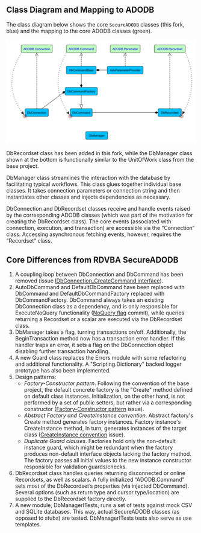 ## Class Diagram and Mapping to ADODB

The class diagram below shows the core `SecureADODB` classes (this fork, blue) and the mapping to the core ADODB classes (green).

![SecureADODB-ADODB](https://github.com/pchemguy/RDVBA-examples/blob/develop/UML%20Class%20Diagrams/SecureADODB%20-%20ADODB%20Class%20Mapping.svg)

DbRecordset class has been added in this fork, while the DbManager class shown at the bottom is functionally similar to the UnitOfWork class from the base project.

DbManager class streamlines the interaction with the database by facilitating typical workflows. This class glues together individual base classes. It takes connection parameters or connection string and then instantiates other classes and injects dependencies as necessary.

DbConnection and DbRecordset classes receive and handle events raised by the corresponding ADODB classes (which was part of the motivation for creating the DbRecordset class). The core events (associated with connection, execution, and transaction) are accessible via the “Connection” class. Accessing asynchronous fetching events, however, requires the “Recordset” class.

## Core Differences from RDVBA SecureADODB

1. A coupling loop between DbConnection and DbCommand has been removed (issue [IDbConnection_CreateCommand interface][Issue 14]).  
2. AutoDbCommand and DefaultDbCommand have been replaced with DbCommand and DefaultDbCommandFactory replaced with DbCommandFactory. DbCommand always takes an existing DbConnection class as a dependency, and is only responsible for ExecuteNoQuery functionality ([NoQuery flag] commit), while queries returning a Recordset or a scalar are executed via the DbRecordset class.  
3. DbManager takes a flag, turning transactions on/off. Additionally, the BeginTransaction method now has a transaction error handler. If this handler traps an error, it sets a flag on the DbConnection object disabling further transaction handling.  
4. A new Guard class replaces the Errors module with some refactoring and additional functionality. A  "Scripting.Dictionary" backed logger prototype has also been implemented.  
5. Design patterns:  
    - *Factory-Constructor pattern*. Following the convention of the base project, the default concrete factory is the "Create" method defined on default class instances. Initialization, on the other hand, is not performed by a set of public setters, but rather via a corresponding constructor ([Factory-Constructor pattern] issue).  
    - *Abstract Factory and CreateInstance convention*. Аbstract factory's Create method generates factory instances. Factory instance's CreateInstance method, in turn, generates instances of the target class ([CreateInstance convention] issue).  
    - *Duplicate Guard clauses*. Factories hold only the non-default instance guard, which might be redundant when the factory produces non-default interface objects lacking the factory method. The factory passes all initial values to the new instance constructor responsible for validation guards/checks.  
7. DbRecordset class handles queries returning disconnected or online Recordsets, as well as scalars. A fully initialized “ADODB.Command” sets most of the DbRecordset’s properties (via injected DbCommand). Several options (such as return type and cursor type/location) are supplied to the DbRecordset factory directly.  
8. A new module, DbManagerITests, runs a set of tests against mock CSV and SQLite databases. This way, actual SecureADODB classes (as opposed to stubs) are tested. DbManagerITests tests also serve as use templates.  

[RDVBA SecureADODB]: https://github.com/rubberduck-vba/examples/tree/master/SecureADODB
[Issue 14]: https://github.com/pchemguy/RDVBA-examples/issues/14
[NoQuery flag]: https://github.com/pchemguy/RDVBA-examples/commit/ffc12ffb361ecc5a2338a321d84e8a756b48e109
[Factory-Constructor pattern]: https://github.com/pchemguy/RDVBA-examples/issues/11
[CreateInstance convention]: https://github.com/pchemguy/RDVBA-examples/issues/10
